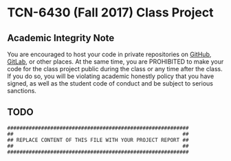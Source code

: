 # TCN-6430 (Fall 2017) Class Project

## Academic Integrity Note

You are encouraged to host your code in private repositories on [GitHub](https://github.com/), [GitLab](https://gitlab.com), or other places.  At the same time, you are PROHIBITED to make your code for the class project public during the class or any time after the class.  If you do so, you will be violating academic honestly policy that you have signed, as well as the student code of conduct and be subject to serious sanctions.

## TODO

    ###########################################################
    ##                                                       ##
    ## REPLACE CONTENT OF THIS FILE WITH YOUR PROJECT REPORT ##
    ##                                                       ##
    ###########################################################
